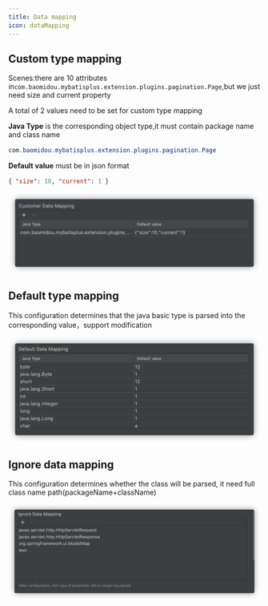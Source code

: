 ```yaml
---
title: Data mapping
icon: dataMapping
---
```


## Custom type mapping

Scenes:there are 10 attributes in`com.baomidou.mybatisplus.extension.plugins.pagination.Page`,but we just need size and current property

A total of 2 values need to be set for custom type mapping

**Java Type** is the corresponding object type,it must contain package name and class name

```java
com.baomidou.mybatisplus.extension.plugins.pagination.Page
```

**Default value** must be in json format

```json
{ "size": 10, "current": 1 }
```

![](/img/customDataMapping_en.png)

## Default type mapping

This configuration determines that the java basic type is parsed into the corresponding value，support modification

![](/img/defaultDataMapping_en.png)

## Ignore data mapping

This configuration determines whether the class will be parsed, it need full class name path(packageName+className)

![](/img/ignoreDataMapping_en.png)
